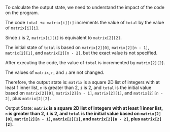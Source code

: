 To calculate the output state, we need to understand the impact of the code on the program.

The code `total += matrix[i][i]` increments the value of `total` by the value of `matrix[i][i]`. 

Since `i` is 2, `matrix[i][i]` is equivalent to `matrix[2][2]`. 

The initial state of `total` is based on `matrix[2][0]`, `matrix[2][n - 1]`, `matrix[2][1]`, and `matrix[2][n - 2]`, but the exact value is not specified.

After executing the code, the value of `total` is incremented by `matrix[2][2]`.

The values of `matrix`, `n`, and `i` are not changed.

Therefore, the output state is: `matrix` is a square 2D list of integers with at least 1 inner list, `n` is greater than 2, `i` is 2, and `total` is the initial value based on `matrix[2][0]`, `matrix[2][n - 1]`, `matrix[2][1]`, and `matrix[2][n - 2]`, plus `matrix[2][2]`.

Output State: **`matrix` is a square 2D list of integers with at least 1 inner list, `n` is greater than 2, `i` is 2, and `total` is the initial value based on `matrix[2][0]`, `matrix[2][n - 1]`, `matrix[2][1]`, and `matrix[2][n - 2]`, plus `matrix[2][2]`.**